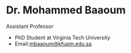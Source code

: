#  Dr. Mohammed Baaoum

Assistant Professor

- ​PhD Student at Virginia Tech University
- Email:mbaaoum@kfupm.edu.sa

